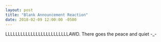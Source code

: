 ```yaml
---
layout: post
title: "Blank Announcement Reaction"
date: 2018-02-09 12:00:00 -0500
---
```


LLLLLLLLLLLLLLLLLLLLLLLLLAWD. There goes the peace and quiet -_-
